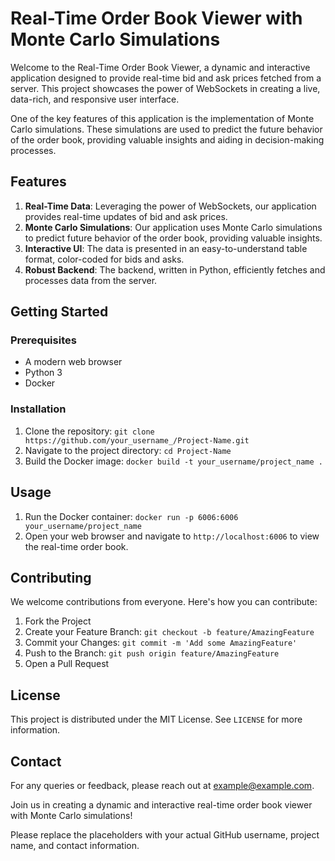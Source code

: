# Real-Time Order Book Viewer with Monte Carlo Simulations

Welcome to the Real-Time Order Book Viewer, a dynamic and interactive application designed to provide real-time bid and ask prices fetched from a server. This project showcases the power of WebSockets in creating a live, data-rich, and responsive user interface. 

One of the key features of this application is the implementation of Monte Carlo simulations. These simulations are used to predict the future behavior of the order book, providing valuable insights and aiding in decision-making processes.

## Features

1. **Real-Time Data**: Leveraging the power of WebSockets, our application provides real-time updates of bid and ask prices.
2. **Monte Carlo Simulations**: Our application uses Monte Carlo simulations to predict future behavior of the order book, providing valuable insights.
3. **Interactive UI**: The data is presented in an easy-to-understand table format, color-coded for bids and asks.
4. **Robust Backend**: The backend, written in Python, efficiently fetches and processes data from the server.

## Getting Started

### Prerequisites

- A modern web browser
- Python 3
- Docker

### Installation

1. Clone the repository: `git clone https://github.com/your_username_/Project-Name.git`
2. Navigate to the project directory: `cd Project-Name`
3. Build the Docker image: `docker build -t your_username/project_name .`

## Usage

1. Run the Docker container: `docker run -p 6006:6006 your_username/project_name`
2. Open your web browser and navigate to `http://localhost:6006` to view the real-time order book.

## Contributing

We welcome contributions from everyone. Here's how you can contribute:

1. Fork the Project
2. Create your Feature Branch: `git checkout -b feature/AmazingFeature`
3. Commit your Changes: `git commit -m 'Add some AmazingFeature'`
4. Push to the Branch: `git push origin feature/AmazingFeature`
5. Open a Pull Request

## License

This project is distributed under the MIT License. See `LICENSE` for more information.

## Contact

For any queries or feedback, please reach out at example@example.com.

Join us in creating a dynamic and interactive real-time order book viewer with Monte Carlo simulations!

Please replace the placeholders with your actual GitHub username, project name, and contact information.
